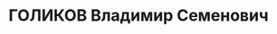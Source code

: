 ---
title: ГОЛИКОВ Владимир Семенович
description: 1895 года рождения, уроженец с. Вздружное Орловской обл., житель Медвежинского
  зерносовхоза, русский, бывший член ВКП(б), грамотный, председатель рабкоопа. Арестован
  4 октября 1937 года. Расстрелян.
---